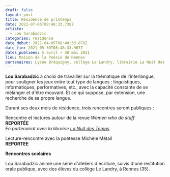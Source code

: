 ```yaml
---
draft: false
layout: post
title: Résidence de printemps
date: 2022-07-05T08:48:33.730Z
artiste:
  - Lou Sarabadzic
categories: residence
date_debut: 2021-04-05T08:48:33.870Z
date_fin: 2021-05-30T08:48:33.967Z
dates_publiees: 5 avril → 30 mai 2021
lieu: Maison de la Poésie de Rennes
partenaires: Lycée Bréquigny, collège Le Landry, librairie La Nuit des Temps
---
```

**Lou Sarabadzic** a choisi de travailler sur la thématique de l'interlangue, pour souligner les jeux entre tout type de langues : linguistiques, informatiques, performatives, etc., avec la capacité constante de se mélanger et d'être mouvant. Et ce qui suppose, par extension, une recherche de sa propre langue. 

Durant ses deux mois de résidence, trois rencontres seront publiques :

Rencontre et lectures autour de la revue *Women who do stuff*  
**REPORTÉE**  
*En partenariat avec la librairie [La Nuit des Temps](https://www.facebook.com/librairielanuitdestemps/)*

Lecture-rencontre avec la poétesse Michèle Métail  
**REPORTEE**

**Rencontres scolaires**

Lou Sarabadzic anime une série d'ateliers d'écriture, suivis d'une restitution orale publique, avec des élèves du collège Le Landry, à Rennes (35).